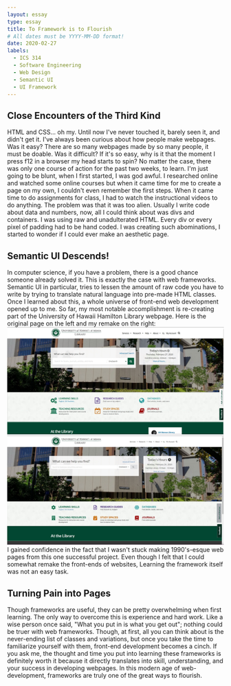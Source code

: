 ```yaml
---
layout: essay
type: essay
title: To Framework is to Flourish
# All dates must be YYYY-MM-DD format!
date: 2020-02-27
labels:
  - ICS 314
  - Software Engineering
  - Web Design
  - Semantic UI
  - UI Framework
---
```

## Close Encounters of the Third Kind
HTML and CSS... oh my.  Until now I've never touched it, barely seen it, and didn't get it.  I've always been curious about how people make webpages.  Was it easy?  There are so many webpages made by so many people, it must be doable.  Was it difficult?  If it's so easy, why is it that the moment I press f12 in a browser my head starts to spin?  No matter the case, there was only one course of action for the past two weeks, to learn.  I'm just going to be blunt, when I first started, I was god awful.  I researched online and watched some online courses but when it came time for me to create a page on my own, I couldn't even remember the first steps.  When it came time to do assignments for class, I had to watch the instructional videos to do anything.  The problem was that it was too alien.  Usually I write code about data and numbers, now, all I could think about was divs and containers.  I was using raw and unadulterated HTML.  Every div or every pixel of padding had to be hand coded.  I was creating such abominations, I started to wonder if I could ever make an aesthetic page.
    
## Semantic UI Descends!
In computer science, if you have a problem, there is a good chance someone already solved it.  This is exactly the case with web frameworks.  Semantic UI in particular, tries to lessen the amount of raw code you have to write by trying to translate natural language into pre-made HTML classes.  Once I learned about this, a whole universe of front-end web development opened up to me.  So far, my most notable accomplishment is re-creating part of the University of Hawaii Hamilton Library webpage.
Here is the original page on the left and my remake on the right:
<img class="ui medium floated left image" src="/images/website-original.jpg">
<img class="ui mediumn floated right image" src="/images/website-remake.jpg">
I gained confidence in the fact that I wasn't stuck making 1990's-esque web pages from this one successful project.  Even though I felt that I could somewhat remake the front-ends of websites, Learning the framework itself was not an easy task.

## Turning Pain into Pages
Though frameworks are useful, they can be pretty overwhelming when first learning.  The only way to overcome this is experience and hard work.  Like a wise person once said, "What you put in is what you get out"; nothing could be truer with web frameworks.  Though, at first, all you can think about is the never-ending list of classes and variations, but once you take the time to familiarize yourself with them, front-end development becomes a cinch.  If you ask me, the thought and time you put into learning these frameworks is definitely worth it because it directly translates into skill, understanding, and your success in developing webpages.  In this modern age of web-development, frameworks are truly one of the great ways to flourish.
